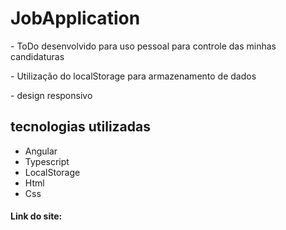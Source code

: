 # JobApplication
<p>- ToDo desenvolvido para uso pessoal para controle das minhas candidaturas</p>
<p>- Utilização do localStorage para armazenamento de dados</p>
<p>- design responsivo</p>
<h2>tecnologias utilizadas</h2>
<ul>
    <li>Angular</li>
    <li>Typescript</li>
    <li>LocalStorage</li>
    <li>Html</li>
    <li>Css</li>
</ul>
<h4>Link do site: <a href="" target="_blank"></a></h4>
